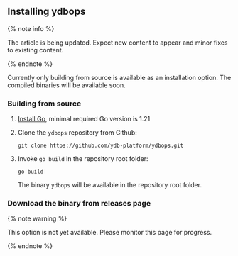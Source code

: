 ## Installing ydbops

{% note info %}

The article is being updated. Expect new content to appear and minor fixes to existing content.

{% endnote %}

Currently only building from source is available as an installation option. The compiled binaries will be available soon.

### Building from source

1. [Install Go](https://go.dev/doc/install), minimal required Go version is 1.21

2. Clone the `ydbops` repository from Github:
    ```
    git clone https://github.com/ydb-platform/ydbops.git
    ```

3. Invoke `go build` in the repository root folder:
    ```
    go build
    ```
    The binary `ydbops` will be available in the repository root folder.

### Download the binary from releases page

{% note warning %}

This option is not yet available. Please monitor this page for progress.

{% endnote %}
